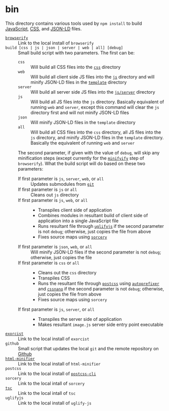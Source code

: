 # bin
This directory contains various tools used by `npm install` to build [JavaScript](https://developer.mozilla.org/en-US/docs/Web/JavaScript), [CSS](https://developer.mozilla.org/en-US/docs/Web/CSS), and [JSON-LD](https://json-ld.org/) files.

<dl>
	<dt><code><a href="http://browserify.org/">browserify</a></code></dt>
	<dd>Link to the local install of <code>browserify</code></dd>
	<dt><code>build [css | js | json | server | web | all] [debug]</code></dt>
	<dd>
		Small build script with two parameters.  The first can be:
		<dl>
			<dt><code>css</code></dt>
			<dd>Will build all CSS files into the <code><a href="../css">css</a></code> directory</dd>
			<dt><code>web</code></dt>
			<dd>Will build all client side JS files into the <code><a href="../js">js</a></code> directory and will minify JSON-LD files in the <code><a href="../template">template</a></code> directory</dd>
			<dt><code>server</code></dt>
			<dd>Will build all server side JS files into the <code><a href="../js/server">js/server</a></code> directory</dd>
			<dt><code>js</code></dt>
			<dd>Will build all JS files into the <code>js</code> directory.  Basically equivalent of running <code>web</code> and <code>server</code>, except this command will clear the <code>js</code> directory first and will not minify JSON-LD files</dd>
			<dt><code>json</code></dt>
			<dd>Will minify JSON-LD files in the <code>template</code> directory</dd>
			<dt><code>all</code></dt>
			<dd>Will build all CSS files into the <code>css</code> directory, all JS files into the <code>js</code> directory, and minify JSON-LD files in the <code>template</code> directory.  Basically the equivalent of running <code>web</code> and <code>server</code></dd>
		</dl>
		The second parameter, if given with the value of <code>debug</code>, will skip any minification steps (except currently for the <code><a href="https://github.com/ben-ng/minifyify">minifyify</a></code> step of <code>browserify</code>).  What the build script will do based on these two parameters:
		<dl>
			<dt>If first parameter is <code>js</code>, <code>server</code>, <code>web</code>, or <code>all</code></dt>
			<dd>Updates submodules from <code><a href="https://git-scm.com/">git</a></code></dd>
			<dt>If first parameter is <code>js</code> or <code>all</code></dt>
			<dd>Cleans out <code>js</code> directory</dd>
			<dt>If first parameter is <code>js</code>, <code>web</code>, or <code>all</code></dt>
			<dd>
				<ul>
					<li>Transpiles client side of application</li>
					<li>Combines modules in resultant build of client side of application into a single JavaScript file</li>
					<li>Runs resultant file through <code><a href="https://github.com/mishoo/UglifyJS2">uglifyjs</a></code> if the second parameter is not <code>debug</code>; otherwise, just copies the file from above</li>
					<li>Fixes source maps using <code><a href="https://github.com/Rich-Harris/sorcery">sorcery</a></code></li>
				</ul>
			</dd>
			<dt>If first parameter is <code>json</code>, <code>web</code>, or <code>all</code></dt>
			<dd>Will minify JSON-LD files if the second parameter is not <code>debug</code>; otherwise, just copies the file</dd>
			<dt>If first parameter is <code>css</code> or <code>all</code></dt>
			<dd>
				<ul>
					<li>Cleans out the <code>css</code> directory</li>
					<li>Transpiles CSS</li>
					<li>Runs the resultant file through <code><a href="https://github.com/postcss/postcss">postcss</a></code> using <code><a href="https://github.com/postcss/autoprefixer">autoprefixer</a></code> and <code><a href="https://github.com/ben-eb/cssnano">cssnano</a></code> if the second parameter is not <code>debug</code>; otherwise, just copies the file from above</li>
					<li>Fixes source maps using <code>sorcery</code></li>
				</ul>
			</dd>
			<dt>If first parameter is <code>js</code>, <code>server</code>, or <code>all</code></dt>
			<dd>
				<ul>
					<li>Transpiles the server side of application</li>
					<li>Makes resultant <code>image.js</code> server side entry point executable</li>
				</ul>
			</dd>
		</dl>
	</dd>
	<dt><code><a href="https://github.com/thlorenz/exorcist">exorcist</a></code></dt>
	<dd>Link to the local install of <code>exorcist</code></dd>
	<dt><code>github</code></dt>
	<dd>Small script that updates the local <code>git</code> and the remote repository on <a href="https://github.com/CorpulentBrony/worst.horse">Github</a></dd>
	<dt><code><a href="https://github.com/kangax/html-minifier">html-minifier</a></code></dt>
	<dd>Link to the local install of <code>html-minifier</code></dd>
	<dt><code>postcss</code></dt>
	<dd>Link to the local install of <code><a href="https://github.com/postcss/postcss-cli">postcss-cli</a></code></dd>
	<dt><code>sorcery</code></dt>
	<dd>Link to the local intall of <code>sorcery</code></dd>
	<dt><code><a href="https://www.typescriptlang.org/">tsc</a></code></dt>
	<dd>Link to the local intall of <code>tsc</code></dd>
	<dt><code>uglifyjs</code></dt>
	<dd>Link to the local install of <code>uglify-js</code></dd>
</dl>